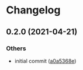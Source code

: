 # Changelog

## 0.2.0 (2021-04-21)

### Others

- initial commit ([a0a5368e](https://github.com/ymind/ktor-banner/commit/a0a5368ecbbcef71c321336911bab7243db4ca09))

